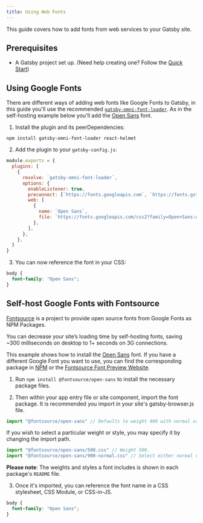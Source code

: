 ```yaml
---
title: Using Web Fonts
---
```


This guide covers how to add fonts from web services to your Gatsby site.

## Prerequisites

- A Gatsby project set up. (Need help creating one? Follow the [Quick Start](https://www.gatsbyjs.com/docs/quick-start/))

## Using Google Fonts

There are different ways of adding web fonts like Google Fonts to Gatsby, in this guide you'll use the recommended [`gatsby-omni-font-loader`](https://github.com/codeAdrian/gatsby-omni-font-loader). As in the self-hosting example below you'll add the [Open Sans](https://fonts.google.com/specimen/Open+Sans) font.

1. Install the plugin and its peerDependencies:

```shell
npm install gatsby-omni-font-loader react-helmet
```

2. Add the plugin to your `gatsby-config.js`:

```js:title=gatsby-config.js
module.exports = {
  plugins: [
    {
      resolve: `gatsby-omni-font-loader`,
      options: {
        enableListener: true,
        preconnect: [`https://fonts.googleapis.com`, `https://fonts.gstatic.com`],
        web: [
          {
            name: `Open Sans`,
            file: `https://fonts.googleapis.com/css2?family=Open+Sans:wght@400;600;700&display=swap`,
          },
        ],
      },
    },
  ]
}
```

3. You can now reference the font in your CSS:

```css:title=your-styles.css
body {
  font-family: "Open Sans";
}
```

## Self-host Google Fonts with Fontsource

[Fontsource](https://github.com/fontsource/fontsource) is a project to provide open source fonts from Google Fonts as NPM Packages.

You can decrease your site’s loading time by self-hosting fonts, saving ~300 milliseconds on desktop to 1+ seconds on 3G connections.

This example shows how to install the [Open Sans](https://fonts.google.com/specimen/Open+Sans) font. If you have a different Google Font you want to use, you can find the corresponding package in [NPM](https://www.npmjs.com/search?q=fontsource) or the [Fontsource Font Preview Website](https://fontsource.org/fonts).

1. Run `npm install @fontsource/open-sans` to install the necessary package files.

2. Then within your app entry file or site component, import the font package. It is recommended you import in your site's gatsby-browser.js file.

```jsx:title=gatsby-browser.js
import "@fontsource/open-sans" // Defaults to weight 400 with normal variant.
```

If you wish to select a particular weight or style, you may specify it by changing the import path.

```jsx:title=gatsby-browser.js
import "@fontsource/open-sans/500.css" // Weight 500.
import "@fontsource/open-sans/900-normal.css" // Select either normal or italic.
```

**Please note**: The weights and styles a font includes is shown in each package's `README` file.

3. Once it's imported, you can reference the font name in a CSS stylesheet, CSS Module, or CSS-in-JS.

```css:title=your-styles.css
body {
  font-family: "Open Sans";
}
```
